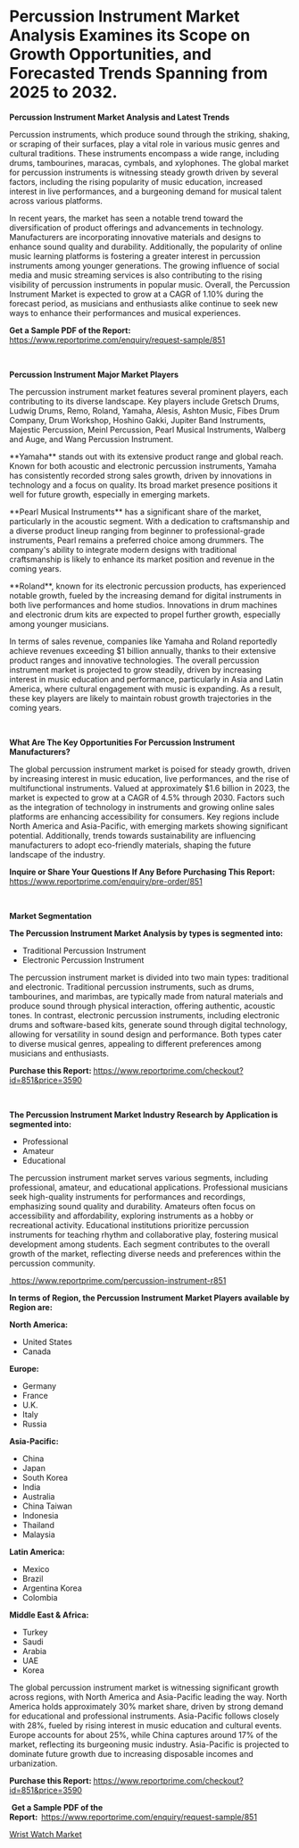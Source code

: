 <p><h1>Percussion Instrument Market Analysis Examines its Scope on Growth Opportunities, and Forecasted Trends Spanning from 2025 to 2032.</h1></p><p><strong>Percussion Instrument Market Analysis and Latest Trends</strong></p>
<p><p>Percussion instruments, which produce sound through the striking, shaking, or scraping of their surfaces, play a vital role in various music genres and cultural traditions. These instruments encompass a wide range, including drums, tambourines, maracas, cymbals, and xylophones. The global market for percussion instruments is witnessing steady growth driven by several factors, including the rising popularity of music education, increased interest in live performances, and a burgeoning demand for musical talent across various platforms.</p><p>In recent years, the market has seen a notable trend toward the diversification of product offerings and advancements in technology. Manufacturers are incorporating innovative materials and designs to enhance sound quality and durability. Additionally, the popularity of online music learning platforms is fostering a greater interest in percussion instruments among younger generations. The growing influence of social media and music streaming services is also contributing to the rising visibility of percussion instruments in popular music. Overall, the Percussion Instrument Market is expected to grow at a CAGR of 1.10% during the forecast period, as musicians and enthusiasts alike continue to seek new ways to enhance their performances and musical experiences.</p></p>
<p><strong>Get a Sample PDF of the Report:&nbsp;</strong> <a href="https://www.reportprime.com/enquiry/request-sample/851?utm_campaign=2238&utm_medium=2&utm_source=Github&utm_content=ia&utm_term=18032025&utm_id=percussion-instrument">https://www.reportprime.com/enquiry/request-sample/851</a></p>
<p>&nbsp;</p>
<p><strong>Percussion Instrument Major Market Players</strong></p>
<p><p>The percussion instrument market features several prominent players, each contributing to its diverse landscape. Key players include Gretsch Drums, Ludwig Drums, Remo, Roland, Yamaha, Alesis, Ashton Music, Fibes Drum Company, Drum Workshop, Hoshino Gakki, Jupiter Band Instruments, Majestic Percussion, Meinl Percussion, Pearl Musical Instruments, Walberg and Auge, and Wang Percussion Instrument.</p><p>**Yamaha** stands out with its extensive product range and global reach. Known for both acoustic and electronic percussion instruments, Yamaha has consistently recorded strong sales growth, driven by innovations in technology and a focus on quality. Its broad market presence positions it well for future growth, especially in emerging markets.</p><p>**Pearl Musical Instruments** has a significant share of the market, particularly in the acoustic segment. With a dedication to craftsmanship and a diverse product lineup ranging from beginner to professional-grade instruments, Pearl remains a preferred choice among drummers. The company's ability to integrate modern designs with traditional craftsmanship is likely to enhance its market position and revenue in the coming years.</p><p>**Roland**, known for its electronic percussion products, has experienced notable growth, fueled by the increasing demand for digital instruments in both live performances and home studios. Innovations in drum machines and electronic drum kits are expected to propel further growth, especially among younger musicians.</p><p>In terms of sales revenue, companies like Yamaha and Roland reportedly achieve revenues exceeding $1 billion annually, thanks to their extensive product ranges and innovative technologies. The overall percussion instrument market is projected to grow steadily, driven by increasing interest in music education and performance, particularly in Asia and Latin America, where cultural engagement with music is expanding. As a result, these key players are likely to maintain robust growth trajectories in the coming years.</p></p>
<p>&nbsp;</p>
<p><strong>What Are The Key Opportunities For Percussion Instrument Manufacturers?</strong></p>
<p><p>The global percussion instrument market is poised for steady growth, driven by increasing interest in music education, live performances, and the rise of multifunctional instruments. Valued at approximately $1.6 billion in 2023, the market is expected to grow at a CAGR of 4.5% through 2030. Factors such as the integration of technology in instruments and growing online sales platforms are enhancing accessibility for consumers. Key regions include North America and Asia-Pacific, with emerging markets showing significant potential. Additionally, trends towards sustainability are influencing manufacturers to adopt eco-friendly materials, shaping the future landscape of the industry.</p></p>
<p><strong>Inquire or Share Your Questions If Any Before Purchasing This Report:</strong> <a href="https://www.reportprime.com/enquiry/pre-order/851?utm_campaign=2238&utm_medium=2&utm_source=Github&utm_content=ia&utm_term=18032025&utm_id=percussion-instrument">https://www.reportprime.com/enquiry/pre-order/851</a></p>
<p>&nbsp;</p>
<p><strong>Market Segmentation</strong></p>
<p><strong>The Percussion Instrument Market Analysis by types is segmented into:</strong></p>
<p><ul><li>Traditional Percussion Instrument</li><li>Electronic Percussion Instrument</li></ul></p>
<p><p>The percussion instrument market is divided into two main types: traditional and electronic. Traditional percussion instruments, such as drums, tambourines, and marimbas, are typically made from natural materials and produce sound through physical interaction, offering authentic, acoustic tones. In contrast, electronic percussion instruments, including electronic drums and software-based kits, generate sound through digital technology, allowing for versatility in sound design and performance. Both types cater to diverse musical genres, appealing to different preferences among musicians and enthusiasts.</p></p>
<p><strong>Purchase this Report:&nbsp;</strong><a href="https://www.reportprime.com/checkout?id=851&price=3590&utm_campaign=2238&utm_medium=2&utm_source=Github&utm_content=ia&utm_term=18032025&utm_id=percussion-instrument">https://www.reportprime.com/checkout?id=851&price=3590</a></p>
<p>&nbsp;</p>
<p><strong>The Percussion Instrument Market Industry Research by Application is segmented into:</strong></p>
<p><ul><li>Professional</li><li>Amateur</li><li>Educational</li></ul></p>
<p><p>The percussion instrument market serves various segments, including professional, amateur, and educational applications. Professional musicians seek high-quality instruments for performances and recordings, emphasizing sound quality and durability. Amateurs often focus on accessibility and affordability, exploring instruments as a hobby or recreational activity. Educational institutions prioritize percussion instruments for teaching rhythm and collaborative play, fostering musical development among students. Each segment contributes to the overall growth of the market, reflecting diverse needs and preferences within the percussion community.</p></p>
<p><a href="https://www.reportprime.com/percussion-instrument-r851?utm_campaign=2238&utm_medium=2&utm_source=Github&utm_content=ia&utm_term=18032025&utm_id=percussion-instrument">&nbsp;https://www.reportprime.com/percussion-instrument-r851</a></p>
<p><strong>In terms of Region, the Percussion Instrument Market Players available by Region are:</strong></p>
<p>
    <p> <strong> North America: </strong>
        <ul>
            <li>United States</li>
            <li>Canada</li>
        </ul>
        </p> 
    <p> <strong> Europe: </strong>
        <ul>
            <li>Germany</li>
            <li>France</li>
            <li>U.K.</li>
            <li>Italy</li>
            <li>Russia</li>
        </ul>
        </p> 
    <p> <strong> Asia-Pacific: </strong>
        <ul>
            <li>China</li>
            <li>Japan</li>
            <li>South Korea</li>
            <li>India</li>
            <li>Australia</li>
            <li>China Taiwan</li>
            <li>Indonesia</li>
            <li>Thailand</li>
            <li>Malaysia</li>
        </ul>
        </p> 
    <p> <strong> Latin America: </strong>
        <ul>
            <li>Mexico</li>
            <li>Brazil</li>
            <li>Argentina Korea</li>
            <li>Colombia</li>
        </ul>
        </p> 
    <p> <strong> Middle East & Africa: </strong>
        <ul>
            <li>Turkey</li>
            <li>Saudi</li>
            <li>Arabia</li>
            <li>UAE</li>
            <li>Korea</li>
        </ul>
    </p>
    </p>
<p><p>The global percussion instrument market is witnessing significant growth across regions, with North America and Asia-Pacific leading the way. North America holds approximately 30% market share, driven by strong demand for educational and professional instruments. Asia-Pacific follows closely with 28%, fueled by rising interest in music education and cultural events. Europe accounts for about 25%, while China captures around 17% of the market, reflecting its burgeoning music industry. Asia-Pacific is projected to dominate future growth due to increasing disposable incomes and urbanization.</p></p>
<p><strong>Purchase this Report: </strong><a href="https://www.reportprime.com/checkout?id=851&price=3590&utm_campaign=2238&utm_medium=2&utm_source=Github&utm_content=ia&utm_term=18032025&utm_id=percussion-instrument">https://www.reportprime.com/checkout?id=851&price=3590</a></p>
<p>&nbsp;<strong>Get a Sample PDF of the Report:&nbsp;&nbsp;</strong><a href="https://www.reportprime.com/enquiry/request-sample/851?utm_campaign=2238&utm_medium=2&utm_source=Github&utm_content=ia&utm_term=18032025&utm_id=percussion-instrument">https://www.reportprime.com/enquiry/request-sample/851</a></p>
<p><strong></strong></p>
<p><p><a href="https://github.com/SanjidaMahmud54/Market-Research-Report-List-2/blob/main/wrist-watch-market.md?utm_campaign=2238&utm_medium=2&utm_source=Github&utm_content=ia&utm_term=18032025&utm_id=percussion-instrument">Wrist Watch Market</a></p></p>